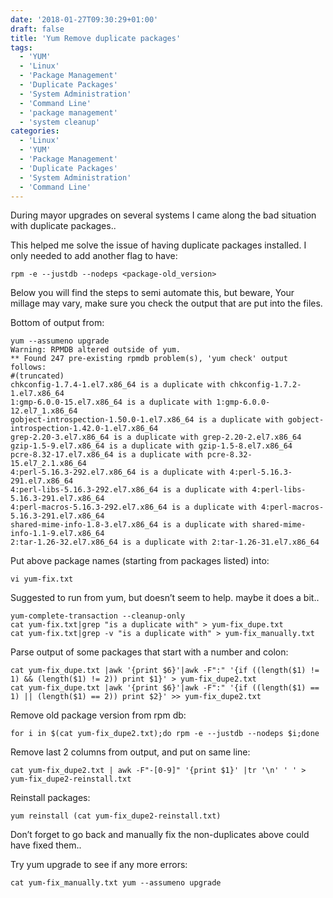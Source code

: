 ```yaml
---
date: '2018-01-27T09:30:29+01:00'
draft: false
title: 'Yum Remove duplicate packages'
tags:
  - 'YUM'
  - 'Linux'
  - 'Package Management'
  - 'Duplicate Packages'
  - 'System Administration'
  - 'Command Line'
  - 'package management'
  - 'system cleanup'
categories:
  - 'Linux'
  - 'YUM'
  - 'Package Management'
  - 'Duplicate Packages'
  - 'System Administration'
  - 'Command Line'
---
```


During mayor upgrades on several systems I came along the bad situation with duplicate packages..

This helped me solve the issue of having duplicate packages installed.
I only needed to add another flag to have:

```
rpm -e --justdb --nodeps <package-old_version>
```
Below you will find the steps to semi automate this, but beware, Your millage may vary, make sure you check the output that are put into the files.

Bottom of output from:
```
yum --assumeno upgrade
Warning: RPMDB altered outside of yum.
** Found 247 pre-existing rpmdb problem(s), 'yum check' output follows:
#(truncated)
chkconfig-1.7.4-1.el7.x86_64 is a duplicate with chkconfig-1.7.2-1.el7.x86_64
1:gmp-6.0.0-15.el7.x86_64 is a duplicate with 1:gmp-6.0.0-12.el7_1.x86_64
gobject-introspection-1.50.0-1.el7.x86_64 is a duplicate with gobject-introspection-1.42.0-1.el7.x86_64
grep-2.20-3.el7.x86_64 is a duplicate with grep-2.20-2.el7.x86_64
gzip-1.5-9.el7.x86_64 is a duplicate with gzip-1.5-8.el7.x86_64
pcre-8.32-17.el7.x86_64 is a duplicate with pcre-8.32-15.el7_2.1.x86_64
4:perl-5.16.3-292.el7.x86_64 is a duplicate with 4:perl-5.16.3-291.el7.x86_64
4:perl-libs-5.16.3-292.el7.x86_64 is a duplicate with 4:perl-libs-5.16.3-291.el7.x86_64
4:perl-macros-5.16.3-292.el7.x86_64 is a duplicate with 4:perl-macros-5.16.3-291.el7.x86_64
shared-mime-info-1.8-3.el7.x86_64 is a duplicate with shared-mime-info-1.1-9.el7.x86_64
2:tar-1.26-32.el7.x86_64 is a duplicate with 2:tar-1.26-31.el7.x86_64
```

Put above package names (starting from packages listed) into:
```
vi yum-fix.txt
```

Suggested to run from yum, but doesn’t seem to help. maybe it does a bit..

```
yum-complete-transaction --cleanup-only
cat yum-fix.txt|grep "is a duplicate with" > yum-fix_dupe.txt
cat yum-fix.txt|grep -v "is a duplicate with" > yum-fix_manually.txt
```

Parse output of some packages that start with a number and colon:
```
cat yum-fix_dupe.txt |awk '{print $6}'|awk -F":" '{if ((length($1) != 1) && (length($1) != 2)) print $1}' > yum-fix_dupe2.txt 
cat yum-fix_dupe.txt |awk '{print $6}'|awk -F":" '{if ((length($1) == 1) || (length($1) == 2)) print $2}' >> yum-fix_dupe2.txt
```

Remove old package version from rpm db:
```
for i in $(cat yum-fix_dupe2.txt);do rpm -e --justdb --nodeps $i;done 
```

Remove last 2 columns from output, and put on same line:
```
cat yum-fix_dupe2.txt | awk -F"-[0-9]" '{print $1}' |tr '\n' ' ' > yum-fix_dupe2-reinstall.txt 
```

Reinstall packages:
```
yum reinstall (cat yum-fix_dupe2-reinstall.txt) 
```

Don’t forget to go back and manually fix the non-duplicates above could have fixed them..

Try yum upgrade to see if any more errors:
```
cat yum-fix_manually.txt yum --assumeno upgrade
```
